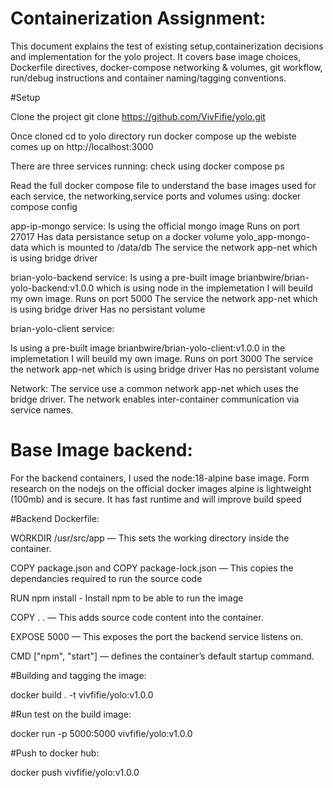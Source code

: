 # Containerization Assignment:

This document explains the test of existing setup,containerization decisions and implementation for the yolo project. It covers base image choices, Dockerfile directives, docker-compose networking & volumes, git workflow, run/debug instructions and container naming/tagging conventions.

#Setup

Clone the project git clone https://github.com/VivFifie/yolo.git

Once cloned cd to yolo directory run docker compose up the webiste comes up on http://localhost:3000

There are three services running: check using docker compose ps

Read the full docker compose file to understand the base images used for each service, the networking,service ports and volumes using: docker compose config

app-ip-mongo service:
Is using the official mongo image 
Runs on port 27017
Has data persistance setup on a docker volume yolo_app-mongo-data which is mounted to /data/db
The service the network app-net which is using bridge driver

brian-yolo-backend service:
Is using a pre-built image brianbwire/brian-yolo-backend:v1.0.0 which is using node in the implemetation I will beuild my own image.
Runs on port 5000
The service the network app-net which is using bridge driver
Has no persistant volume


brian-yolo-client service:

Is using a pre-built image brianbwire/brian-yolo-client:v1.0.0  in the implemetation I will beuild my own image.
Runs on port 3000
The service the network app-net which is using bridge driver
Has no persistant volume

Network:
The service use a common network app-net which uses the bridge driver. The network enables inter-container communication via service names.

# Base Image backend:

For the backend  containers, I used the node:18-alpine base image. Form research on the nodejs on the official docker images alpine is lightweight (100mb) and is secure. It has fast runtime and will improve build speed

#Backend Dockerfile:

WORKDIR /usr/src/app — This sets the working directory inside the container.

COPY package.json and COPY package-lock.json — This copies the dependancies required to run the source code

RUN npm install - Install npm to be able to run the image

COPY . . — This adds source code content into the container.

EXPOSE 5000 — This exposes the port the backend service listens on.

CMD ["npm", "start"] — defines the container’s default startup command.



#Building and tagging the image:

docker build . -t vivfifie/yolo:v1.0.0

#Run test on the build image:

docker run -p 5000:5000 vivfifie/yolo:v1.0.0

#Push to docker hub:

docker push vivfifie/yolo:v1.0.0
